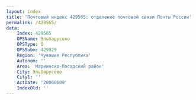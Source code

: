 ```yaml
---
layout: index
title: 'Почтовый индекс 429565: отделение почтовой связи Почты России'
permalink: /429565/
data:
    Index: 429565
    OPSName: Эльбарусово
    OPSType: О
    OPSSubm: 429929
    Region: 'Чувашия Республика'
    Autonom: ''
    Area: 'Мариинско-Посадский район'
    City: Эльбарусово
    City1: ''
    ActDate: '20060609'
    IndexOld: ''
---
```

